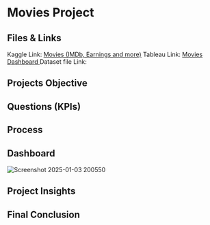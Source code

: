 # Movies Project

## Files & Links

Kaggle Link: [Movies (IMDb, Earnings and more)](https://www.kaggle.com/datasets/delfinaoliva/movies)
Tableau Link: <a href= "https://public.tableau.com/views/MoviesDashboard_17334967093890/Movies_Dashboard?:language=en-US&publish=yes&:sid=&:redirect=auth&:display_count=n&:origin=viz_share_link"> Movies Dashboard </a>
Dataset file Link: 

## Projects Objective

##  Questions (KPIs)

## Process

## Dashboard

![Screenshot 2025-01-03 200550](https://github.com/user-attachments/assets/73b7a089-72d7-49c5-98ad-62aeae1383f7)

## Project Insights 

## Final Conclusion
